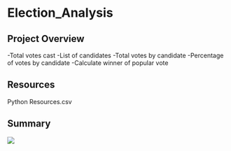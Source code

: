 # Election_Analysis

## Project Overview
-Total votes cast
-List of candidates
-Total votes  by candidate
-Percentage of votes by candidate
-Calculate winner of popular vote
## Resources
Python
Resources.csv
## Summary
![](.PNG)
